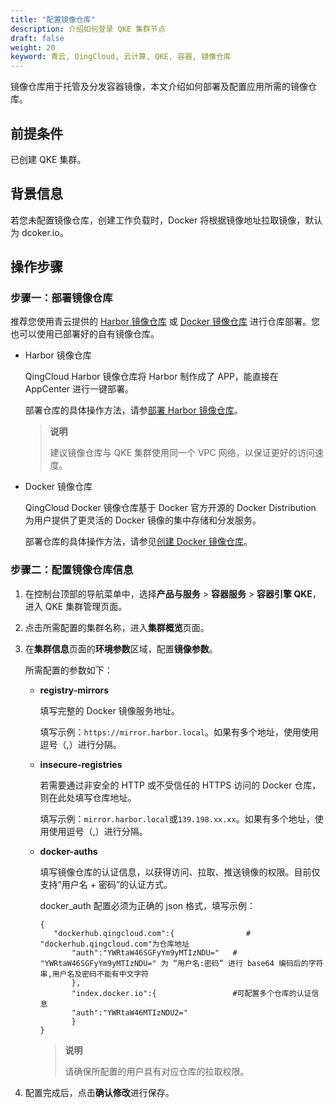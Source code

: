 ```yaml
---
title: "配置镜像仓库"
description: 介绍如何登录 QKE 集群节点
draft: false
weight: 20
keyword: 青云, QingCloud, 云计算, QKE, 容器, 镜像仓库
---
```


镜像仓库用于托管及分发容器镜像，本文介绍如何部署及配置应用所需的镜像仓库。

## 前提条件

已创建 QKE 集群。

## 背景信息

若您未配置镜像仓库，创建工作负载时，Docker 将根据镜像地址拉取镜像，默认为 dcoker.io。

## 操作步骤

### 步骤一：部署镜像仓库

推荐您使用青云提供的 [Harbor 镜像仓库](/container/harbor/intro/introduction/) 或 [Docker 镜像仓库](/container/dockerhub/intro/introduction/) 进行仓库部署。您也可以使用已部署好的自有镜像仓库。

- Harbor 镜像仓库

  QingCloud Harbor 镜像仓库将 Harbor 制作成了 APP，能直接在 AppCenter 进行一键部署。

  部署仓库的具体操作方法，请参[部署 Harbor 镜像仓库](/container/harbor/quickstart/qs10_deploy_harbor/  )。

  > **说明**
  >
  > 建议镜像仓库与 QKE 集群使用同一个 VPC 网络，以保证更好的访问速度。  

- Docker 镜像仓库

  QingCloud Docker 镜像仓库基于 Docker 官方开源的 Docker Distribution 为用户提供了更灵活的 Docker 镜像的集中存储和分发服务。

  部署仓库的具体操作方法，请参见[创建 Docker 镜像仓库](/container/dockerhub/quickstart/create_repo/)。

### 步骤二：配置镜像仓库信息

1. 在控制台顶部的导航菜单中，选择**产品与服务** > **容器服务** > **容器引擎 QKE**，进入 QKE 集群管理页面。

2. 点击所需配置的集群名称，进入**集群概览**页面。

3. 在**集群信息**页面的**环境参数**区域，配置**镜像参数**。

   所需配置的参数如下：

   - **registry-mirrors**
   
     填写完整的 Docker 镜像服务地址。
   
     填写示例：`https://mirror.harbor.local`。如果有多个地址，使用使用逗号（,）进行分隔。
   
   - **insecure-registries**
   
     若需要通过非安全的 HTTP 或不受信任的 HTTPS 访问的 Docker 仓库，则在此处填写仓库地址。
   
     填写示例：`mirror.harbor.local`或`139.198.xx.xx`。如果有多个地址，使用使用逗号（,）进行分隔。
   
   - **docker-auths**
   
     填写镜像仓库的认证信息，以获得访问、拉取、推送镜像的权限。目前仅支持“用户名 + 密码”的认证方式。
   
     docker_auth 配置必须为正确的 json 格式，填写示例：
   
     ```
     {
     	"dockerhub.qingcloud.com":{                # "dockerhub.qingcloud.com"为仓库地址
     		"auth":"YWRtaW46SGFyYm9yMTIzNDU="   # "YWRtaW46SGFyYm9yMTIzNDU=" 为 “用户名:密码” 进行 base64 编码后的字符串,用户名及密码不能有中文字符
     		},
     		"index.docker.io":{                 #可配置多个仓库的认证信息
     		"auth":"YWRtaW46MTIzNDU2="
     		}
     }
     ```
   
     > **说明**
     >
     > 请确保所配置的用户具有对应仓库的拉取权限。


4. 配置完成后，点击**确认修改**进行保存。
